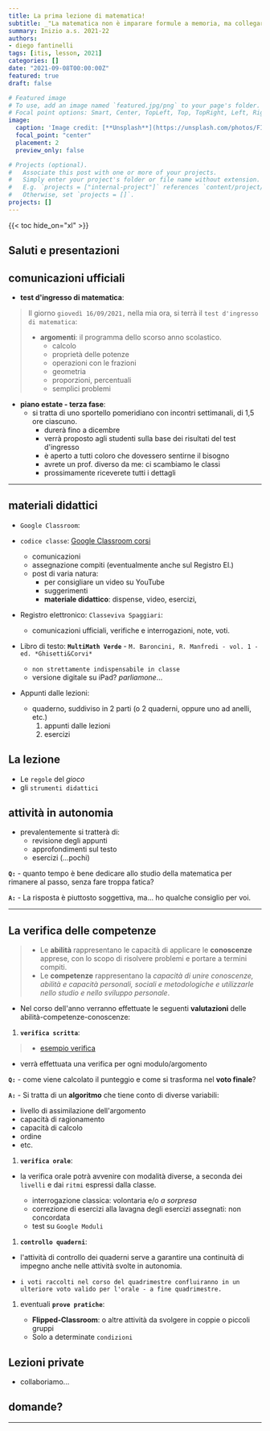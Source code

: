 ```yaml
---
title: La prima lezione di matematica!
subtitle: _"La matematica non è imparare formule a memoria, ma collegare concetti..."_
summary: Inizio a.s. 2021-22
authors:
- diego fantinelli
tags: [itis, lesson, 2021]
categories: []
date: "2021-09-08T00:00:00Z"
featured: true
draft: false

# Featured image
# To use, add an image named `featured.jpg/png` to your page's folder.
# Focal point options: Smart, Center, TopLeft, Top, TopRight, Left, Right, BottomLeft, Bottom, BottomRight
image:
  caption: 'Image credit: [**Unsplash**](https://unsplash.com/photos/FIKD9t5_5zQ)'
  focal_point: "center"
  placement: 2
  preview_only: false

# Projects (optional).
#   Associate this post with one or more of your projects.
#   Simply enter your project's folder or file name without extension.
#   E.g. `projects = ["internal-project"]` references `content/project/deep-learning/index.md`.
#   Otherwise, set `projects = []`.
projects: []
---
```


{{< toc hide_on="xl" >}}

## Saluti e presentazioni

## comunicazioni ufficiali

- **test d'ingresso di matematica**:

> Il giorno `giovedì 16/09/2021,` nella mia ora, si terrà il `test d'ingresso di matematica`:
>
> - **argomenti**: il programma dello scorso anno scolastico.
>   - calcolo
>   - proprietà delle potenze
>   - operazioni con le frazioni
>   - geometria
>   - proporzioni, percentuali
>   - semplici problemi

- **piano estate - terza fase**:
  - si tratta di uno sportello pomeridiano con incontri settimanali, di 1,5 ore ciascuno.
    - durerà fino a dicembre
    - verrà proposto agli studenti sulla base dei risultati del test d'ingresso
    - è aperto a tutti coloro che dovessero sentirne il bisogno
    - avrete un prof. diverso da me: ci scambiamo le classi
    - prossimamente riceverete tutti i dettagli

---

## materiali didattici

- `Google Classroom`:
- `codice classe`: [Google Classroom corsi](https://classroom.google.com/u/0/h)
  - comunicazioni
  - assegnazione compiti (eventualmente anche sul Registro El.)
  - post di varia natura:
    - per consigliare un video su YouTube
    - suggerimenti
    - **materiale didattico**: dispense, video, esercizi,

- Registro elettronico: `Classeviva Spaggiari`:
  - comunicazioni ufficiali, verifiche e interrogazioni, note, voti.

- Libro di testo: **`MultiMath Verde`** - `M. Baroncini, R. Manfredi - vol. 1 - ed. *Ghisetti&Corvi*`
  - `non strettamente indispensabile in classe`
  - versione digitale su iPad? *parliamone*...

- Appunti dalle lezioni:
  - quaderno, suddiviso in 2 parti (o 2 quaderni, oppure uno ad anelli, etc.)
     1. appunti dalle lezioni
     2. esercizi

## La lezione

- Le `regole` del *gioco*
- gli `strumenti didattici`

## attività in autonomia

- prevalentemente si tratterà di:
  - revisione degli appunti
  - approfondimenti sul testo
  - esercizi (...pochi)

**`Q:`** - quanto tempo è bene dedicare allo studio della matematica per rimanere al passo, senza fare troppa fatica?

**`A:`** - La risposta è piuttosto soggettiva, ma... ho qualche consiglio per voi.

---

## La verifica delle competenze

>- Le **abilità** rappresentano le capacità di applicare le **conoscenze** apprese, con lo scopo di risolvere problemi e portare a termini compiti.
>- Le **competenze** rappresentano la *capacità di unire conoscenze, abilità e capacità personali, sociali e metodologiche e utilizzarle nello studio e nello sviluppo personale*.

- Nel corso dell'anno verranno effettuate le seguenti **valutazioni** delle abilità-competenze-conoscenze:

1. **`verifica scritta`**:

> - [esempio verifica](first-math-lesson.pdf)

- verrà effettuata una verifica per ogni modulo/argomento

**`Q:`** - come viene calcolato il punteggio e come si trasforma nel **voto finale**?

**`A:`** - Si tratta di un **algoritmo** che tiene conto di diverse variabili:

- livello di assimilazione dell'argomento
- capacità di ragionamento
- capacità di calcolo
- ordine
- etc.

1. **`verifica orale`**:

- la verifica orale potrà avvenire con modalità diverse, a seconda dei `livelli` e dai `ritmi` espressi dalla classe.

  - interrogazione classica: volontaria e/o *a sorpresa*
  - correzione di esercizi alla lavagna degli esercizi assegnati: non concordata
  - test su `Google Moduli`

1. **`controllo quaderni`**:

- l'attività di controllo dei quaderni serve a garantire una continuità di impegno anche nelle attività svolte in autonomia.

- `i voti raccolti nel corso del quadrimestre confluiranno in un ulteriore voto valido per l'orale - a fine quadrimestre.`

1. eventuali **`prove pratiche`**:

   - **Flipped-Classroom**: o altre attività da svolgere in coppie o piccoli gruppi
   - Solo a determinate `condizioni`

## Lezioni private

- collaboriamo...

## domande?

---
<!-- 
{{% callout note %}}
This homepage section is an example of adding [elements](https://sourcethemes.com/academic/docs/writing-markdown-latex/) to the [*Blank* widget](https://sourcethemes.com/academic/docs/widgets/).

$$x^2 - 2x + 1$$

Backgrounds can be applied to any section. Here, the *background* option is set give a *color gradient*.

**To remove this section, delete `content/home/demo.md`.**
{{% /callout %}}

```mermaid
gantt
dateFormat  YYYY-MM-DD
title Adding GANTT diagram to mermaid
excludes weekdays 2014-01-10

section A section
Completed task            :done,    des1, 2014-01-06,2014-01-08
Active task               :active,  des2, 2014-01-09, 3d
Future task               :         des3, after des2, 5d
Future task2               :         des4, after des3, 5d
``` -->
